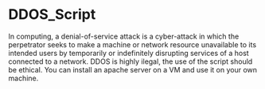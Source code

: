 # DDOS_Script
In computing, a denial-of-service attack is a cyber-attack in which the perpetrator seeks to make a machine or network resource unavailable to its intended users by temporarily or indefinitely disrupting services of a host connected to a network.
DDOS is highly ilegal, the use of the script should be ethical. You can install an apache server on a VM and use it on your own machine.
